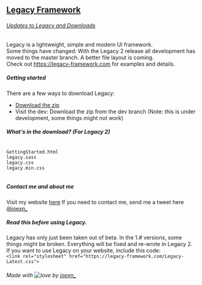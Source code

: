 ## [Legacy Framework](https://legacy-framework.com)
###### [Updates to Legacy and Downloads](http://joexn.com/blog/updates-to-legacys-updates-and-downloads/)
Legacy is a lightweight, simple and modern UI framework.
<br />
Some things have changed: With the Legacy 2 release all development has moved to the master branch. A better file layout is coming.
<br />
Check out <https://legacy-framework.com> for examples and details.<br />


##### Getting started

There are a few ways to download Legacy:
- [Download the zip](https://github.com/joexn/Legacy/archive/v1.7.zip)
- Visit the dev: Download the zip from the dev branch (Note: this is under development, some things might not work)


##### What's in the download? (For Legacy 2)

```

GettingStarted.html
legacy.sass
legacy.css
legacy.min.css


```

##### Contact me and about me
Visit my website [here](http://joexn.com)
If you need to contact me, send me a tweet here [@joexn_](https://twitter.com/@joexn_)

##### Read this before using Legacy.
Legacy has only just been taken out of beta. In the 1.# versions, some things might be broken. Everything will be fixed and re-wrote in Legacy 2. 
<br />
If you want to use Legacy on your website, include this code:
<br />
`<link rel="stylesheet" href="https://legacy-framework.com/Legacy-Latest.css">`

###### Made with ![love](https://legacy-framework.com/Heart.png) by [joexn_](https://twitter.com/@joexn_)
